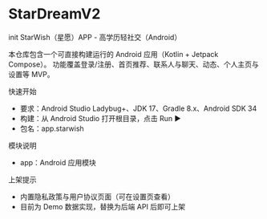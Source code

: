 # StarDreamV2
init
StarWish（星愿）APP - 高学历轻社交（Android）

本仓库包含一个可直接构建运行的 Android 应用（Kotlin + Jetpack Compose）。
功能覆盖登录/注册、首页推荐、联系人与聊天、动态、个人主页与设置等 MVP。

快速开始
- 要求：Android Studio Ladybug+、JDK 17、Gradle 8.x、Android SDK 34
- 构建：从 Android Studio 打开根目录，点击 Run ▶
- 包名：app.starwish

模块说明
- app：Android 应用模块

上架提示
- 内置隐私政策与用户协议页面（可在设置页查看）
- 目前为 Demo 数据实现，替换为后端 API 后即可上架
